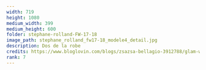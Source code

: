 ```yaml
---
width: 719
height: 1080
medium_width: 399
medium_height: 600
folder: stephane-rolland-FW-17-18
image_path: stephane_rolland_fw17-18_modele4_detail.jpg
description: Dos de la robe
credits: https://www.bloglovin.com/blogs/zsazsa-bellagio-3912788/glam-wow-stephane-rolland-5806652490
rank: 7
---
```

